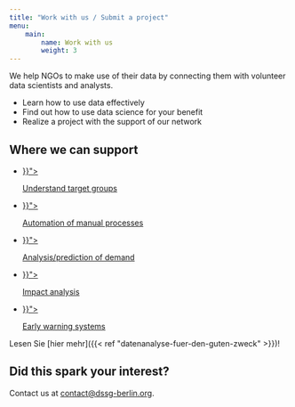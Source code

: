 ```yaml
---
title: "Work with us / Submit a project"
menu:
    main:
        name: Work with us
        weight: 3
---
```


We help NGOs to make use of their data by connecting them with volunteer data scientists and analysts.

- Learn how to use data effectively
- Find out how to use data science for your benefit
- Realize a project with the support of our network

## Where we can support

<div id="apply--what">
    <ul>
        <li>
            <a href="{{< ref "datenanalyse-fuer-den-guten-zweck#zielgruppen-verstehen" >}}">
                <i class="fa fa-chart-pie"></i>
                <p>Understand target groups</p>
            </a>
        </li>
        <li>
            <a href="{{< ref "datenanalyse-fuer-den-guten-zweck#automatisierung-von-manuellen-prozessen" >}}">
                <i  class="fa fa-cogs"></i>
                <p>Automation of manual processes</p>
            </a>
        </li>
        <li>
            <a href="{{< ref "datenanalyse-fuer-den-guten-zweck#bedarfsanalyse-vorhersage" >}}">
                <i  class="fa fa-chart-line"></i>
                <p>Analysis/prediction of demand</p>
            </a>
        </li>
        <li>
            <a href="{{< ref "datenanalyse-fuer-den-guten-zweck#wirkungsanalyse" >}}">
                <i  class="fa fa-balance-scale"></i>
                <p>Impact analysis</p>
            </a>
        </li>
        <li>
            <a href="{{< ref "datenanalyse-fuer-den-guten-zweck#frühwarnsysteme" >}}">
                <i  class="fa fa-bolt"></i>
                <p>Early warning systems</p>
            </a>
        </li>
    </ul>
</div>

Lesen Sie [hier mehr]({{< ref "datenanalyse-fuer-den-guten-zweck" >}})!

## Did this spark your interest?

Contact us at [contact@dssg-berlin.org](mailto:contact@dssg-berlin.org).


<aside id="apply-form" style="display:none;">
<script src="https://static.airtable.com/js/embed/embed_snippet_v1.js"></script><iframe class="airtable-embed airtable-dynamic-height" src="https://airtable.com/embed/shrNeLV2jQaBuA4uf?backgroundColor=green" frameborder="0" onmousewheel="" width="100%" height="911" style="background: transparent; border: 1px solid #ccc;"></iframe>
</aside>
